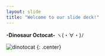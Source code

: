 ```yaml
---
layout: slide
title: "Welcome to our slide deck!"
---
```


**-Dinosaur Octocat-**
ヽ(・∀・)ﾉ

![dinotocat](https://octodex.github.com/images/dinotocat.png)
{: .center}
